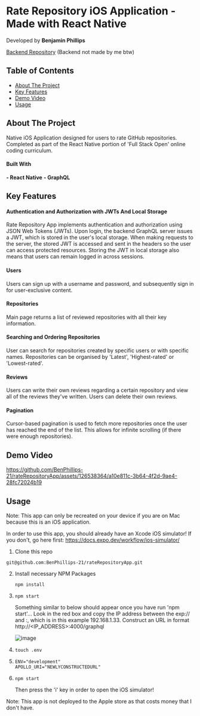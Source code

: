 # Rate Repository iOS Application - Made with React Native

Developed by **Benjamin Phillips**

[Backend Repository](https://github.com/fullstack-hy2020/rate-repository-api)
(Backend not made by me btw)

## Table of Contents
- [About The Project](#about-the-project)
- [Key Features](#key-features)
- [Demo Video](#demo-video)
- [Usage](#usage)
  
## About The Project

Native iOS Application designed for users to rate GitHub repositories. Completed as part of the React Native portion of 'Full Stack Open' online coding curriculum.

#### Built With

**- React Native**
**- GraphQL**

## Key Features

#### Authentication and Authorization with JWTs And Local Storage
Rate Repository App implements authentication and authorization using JSON Web Tokens (JWTs). Upon login, the backend GraphQL server issues a JWT, which is stored in the user's local storage. When making requests to the server, the stored JWT is accessed and sent in the headers so the user can access protected resources. Storing the JWT in local storage also means that users can remain logged in across sessions.

#### Users
Users can sign up with a username and password, and subsequently sign in for user-exclusive content.

#### Repositories
Main page returns a list of reviewed repositories with all their key information.

#### Searching and Ordering Repositories
User can search for repositories created by specific users or with specific names. Repositories can be organised by 'Latest', 'Highest-rated' or 'Lowest-rated'.

#### Reviews
Users can write their own reviews regarding a certain repository and view all of the reviews they've written. Users can delete their own reviews. 

#### Pagination
Cursor-based pagination is used to fetch more repositories once the user has reached the end of the list. This allows for infinite scrolling (if there were enough repositories).

## Demo Video

https://github.com/BenPhillips-21/rateRepositoryApp/assets/126538364/a10e811c-3b64-4f2d-9ae4-28fc72024b19

## Usage

Note: This app can only be recreated on your device if you are on Mac because this is an iOS application.

In order to use this app, you should already have an Xcode iOS simulator! If you don't, go here first: https://docs.expo.dev/workflow/ios-simulator/

1. Clone this repo
  ```
  git@github.com:BenPhillips-21/rateRepositoryApp.git
  ```
2. Install necessary NPM Packages
   ```
   npm install
   ```
3.  ```
    npm start
    ```
    Something similar to below should appear once you have run 'npm start'... Look in the red box and copy the IP address between the exp:// and :, which is in this example 192.168.1.33. Construct an URL in format http://<IP_ADDRESS>:4000/graphql
    
    ![image](https://github.com/BenPhillips-21/rateRepositoryApp/assets/126538364/c386d014-f074-44f2-85e1-a35a29140cba)
    
4. ```
   touch .env
   ```
5. ```
   ENV="development"
   APOLLO_URI="NEWLYCONSTRUCTEDURL"
   ```
6.  ```
    npm start
    ```
    Then press the 'i' key in order to open the iOS simulator!


Note: This app is not deployed to the Apple store as that costs money that I don't have.
